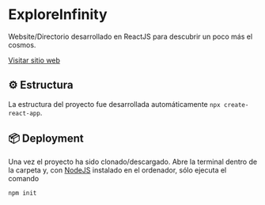 # ExploreInfinity
Website/Directorio desarrollado en ReactJS para descubrir un poco más el cosmos.

[Visitar sitio web](https://exploreinfinity-pink-knife.now.sh/)

## ⚙️ Estructura
La estructura del proyecto fue desarrollada automáticamente `npx create-react-app`.

## 📦 Deployment
Una vez el proyecto ha sido clonado/descargado. Abre la terminal dentro de la carpeta y, con [NodeJS](https://nodejs.org/en/) instalado en el ordenador, sólo ejecuta el comando
```
npm init
```
